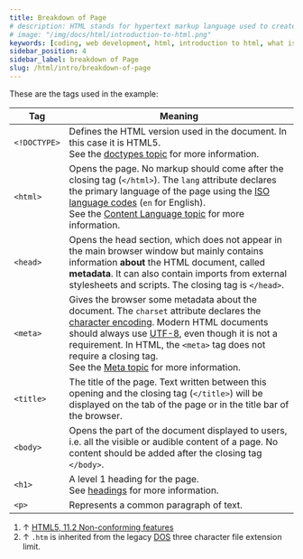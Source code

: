 ```yaml
---
title: Breakdown of Page
# description: HTML stands for hypertext markup language used to create web pages using a markup language. HTML is the root language....
# image: "/img/docs/html/introduction-to-html.png"
keywords: [coding, web development, html, introduction to html, what is html]
sidebar_position: 4
sidebar_label: breakdown of Page
slug: /html/intro/breakdown-of-page
---
```


These are the tags used in the example:

| Tag          | Meaning                                                                                                                                                                                                                                                                                                                                                                                                                                                                                 |
| ------------ | --------------------------------------------------------------------------------------------------------------------------------------------------------------------------------------------------------------------------------------------------------------------------------------------------------------------------------------------------------------------------------------------------------------------------------------------------------------------------------------- |
| `<!DOCTYPE>` | Defines the HTML version used in the document. In this case it is HTML5.<br/>See the [doctypes topic](http://stackoverflow.com/documentation/html/806/doctypes) for more information.                                                                                                                                                                                                                                                                                                   |
| `<html>`     | Opens the page. No markup should come after the closing tag (`</html>`). The `lang` attribute declares the primary language of the page using the [ISO language codes](https://en.wikipedia.org/wiki/List_of_ISO_639-1_codes) (`en` for English).<br />See the [Content Language topic](http://stackoverflow.com/documentation/html/737/content-languages#t=201607221637059314928) for more information.                                                                                |
| `<head>`     | Opens the head section, which does not appear in the main browser window but mainly contains information **about** the HTML document, called **metadata**. It can also contain imports from external stylesheets and scripts. The closing tag is `</head>`.                                                                                                                                                                                                                             |
| `<meta>`     | Gives the browser some metadata about the document. The `charset` attribute declares the [character encoding](https://www.w3.org/International/questions/qa-html-encoding-declarations.en). Modern HTML documents should always use [UTF-8](https://en.wikipedia.org/wiki/UTF-8), even though it is not a requirement. In HTML, the `<meta>` tag does not require a closing tag.<br />See the [Meta topic](http://stackoverflow.com/documentation/html/1264/meta) for more information. |
| `<title>`    | The title of the page. Text written between this opening and the closing tag (`</title>`) will be displayed on the tab of the page or in the title bar of the browser.                                                                                                                                                                                                                                                                                                                  |
| `<body>`     | Opens the part of the document displayed to users, i.e. all the visible or audible content of a page. No content should be added after the closing tag `</body>`.                                                                                                                                                                                                                                                                                                                       |
| `<h1>`       | A level 1 heading for the page.<br />See [headings](http://stackoverflow.com/documentation/html/226/headings) for more information.                                                                                                                                                                                                                                                                                                                                                     |
| `<p>`        | Represents a common paragraph of text.                                                                                                                                                                                                                                                                                                                                                                                                                                                  |

1. ↑ [HTML5, 11.2 Non-conforming features](https://www.w3.org/TR/html5/obsolete.html#non-conforming-features)<br />
2. ↑ `.htm` is inherited from the legacy [DOS](https://en.wikipedia.org/wiki/DOS) three character file extension limit.
